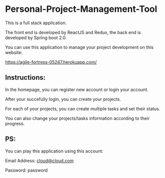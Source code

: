 # Personal-Project-Management-Tool

This is a full stack application. 

The front end is developed by ReactJS and Redux, the back end is developed by Spring boot 2.0.

You can use this application to manage your project development on this website: 

https://agile-fortress-05247.herokuapp.com/

## Instructions:

In the homepage, you can register new account or login your account.

After your succefully login, you can create your projects.

For each of your projects, you can create multiple tasks and set their status.

You can also change your projects/tasks information according to their progress.

## PS:

You can play this application using this account:

Email Address: cloud@cloud.com

Password: password
